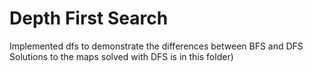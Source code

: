 # Depth First Search

Implemented dfs to demonstrate the differences between BFS and DFS
Solutions to the maps solved with DFS is in this folder)